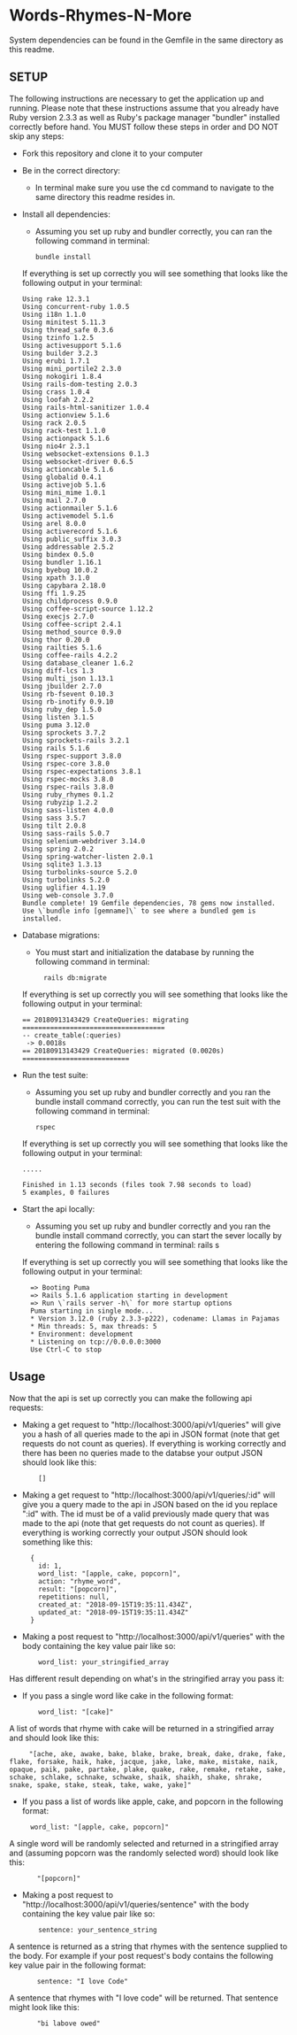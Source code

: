 # Words-Rhymes-N-More


System dependencies can be found in the Gemfile in the same directory as this readme.

SETUP
---------------------

The following instructions are necessary to get the application up and running.
Please note that these instructions assume that you already have Ruby version 2.3.3 as well as Ruby's package manager "bundler" installed correctly before hand.
You MUST follow these steps in order and DO NOT skip any steps:

* Fork this repository and clone it to your computer

* Be in the correct directory:
  * In terminal make sure you use the cd command to navigate to the same directory this readme resides in.

* Install all dependencies:
  * Assuming you set up ruby and bundler correctly, you can ran the following command in terminal:

        bundle install

  If everything is set up correctly you will see something that looks like the following output in your terminal:

      Using rake 12.3.1
      Using concurrent-ruby 1.0.5
      Using i18n 1.1.0
      Using minitest 5.11.3
      Using thread_safe 0.3.6
      Using tzinfo 1.2.5
      Using activesupport 5.1.6
      Using builder 3.2.3
      Using erubi 1.7.1
      Using mini_portile2 2.3.0
      Using nokogiri 1.8.4
      Using rails-dom-testing 2.0.3
      Using crass 1.0.4
      Using loofah 2.2.2
      Using rails-html-sanitizer 1.0.4
      Using actionview 5.1.6
      Using rack 2.0.5
      Using rack-test 1.1.0
      Using actionpack 5.1.6
      Using nio4r 2.3.1
      Using websocket-extensions 0.1.3
      Using websocket-driver 0.6.5
      Using actioncable 5.1.6
      Using globalid 0.4.1
      Using activejob 5.1.6
      Using mini_mime 1.0.1
      Using mail 2.7.0
      Using actionmailer 5.1.6
      Using activemodel 5.1.6
      Using arel 8.0.0
      Using activerecord 5.1.6
      Using public_suffix 3.0.3
      Using addressable 2.5.2
      Using bindex 0.5.0
      Using bundler 1.16.1
      Using byebug 10.0.2
      Using xpath 3.1.0
      Using capybara 2.18.0
      Using ffi 1.9.25
      Using childprocess 0.9.0
      Using coffee-script-source 1.12.2
      Using execjs 2.7.0
      Using coffee-script 2.4.1
      Using method_source 0.9.0
      Using thor 0.20.0
      Using railties 5.1.6
      Using coffee-rails 4.2.2
      Using database_cleaner 1.6.2
      Using diff-lcs 1.3
      Using multi_json 1.13.1
      Using jbuilder 2.7.0
      Using rb-fsevent 0.10.3
      Using rb-inotify 0.9.10
      Using ruby_dep 1.5.0
      Using listen 3.1.5
      Using puma 3.12.0
      Using sprockets 3.7.2
      Using sprockets-rails 3.2.1
      Using rails 5.1.6
      Using rspec-support 3.8.0
      Using rspec-core 3.8.0
      Using rspec-expectations 3.8.1
      Using rspec-mocks 3.8.0
      Using rspec-rails 3.8.0
      Using ruby_rhymes 0.1.2
      Using rubyzip 1.2.2
      Using sass-listen 4.0.0
      Using sass 3.5.7
      Using tilt 2.0.8
      Using sass-rails 5.0.7
      Using selenium-webdriver 3.14.0
      Using spring 2.0.2
      Using spring-watcher-listen 2.0.1
      Using sqlite3 1.3.13
      Using turbolinks-source 5.2.0
      Using turbolinks 5.2.0
      Using uglifier 4.1.19
      Using web-console 3.7.0
      Bundle complete! 19 Gemfile dependencies, 78 gems now installed.
      Use \`bundle info [gemname]\` to see where a bundled gem is installed.

* Database migrations:
  * You must start and initialization the database by running the following command in terminal:

          rails db:migrate

  If everything is set up correctly you will see something that looks like the following output in your terminal:

      == 20180913143429 CreateQueries: migrating ====================================
      -- create_table(:queries)
       -> 0.0018s
      == 20180913143429 CreateQueries: migrated (0.0020s) ===========================

* Run the test suite:
  * Assuming you set up ruby and bundler correctly and you ran the bundle install command correctly, you can run the test suit with the following command in terminal:

        rspec

  If everything is set up correctly you will see something that looks like the following output in your terminal:

      .....

      Finished in 1.13 seconds (files took 7.98 seconds to load)
      5 examples, 0 failures

* Start the api locally:
  * Assuming you set up ruby and bundler correctly and you ran the bundle install command correctly, you can start the sever locally by entering the following command in terminal:
  rails s

  If everything is set up correctly you will see something that looks like the following output in your terminal:

        => Booting Puma
        => Rails 5.1.6 application starting in development
        => Run \`rails server -h\` for more startup options
        Puma starting in single mode...
        * Version 3.12.0 (ruby 2.3.3-p222), codename: Llamas in Pajamas
        * Min threads: 5, max threads: 5
        * Environment: development
        * Listening on tcp://0.0.0.0:3000
        Use Ctrl-C to stop


Usage
---------------------

Now that the api is set up correctly you can make the following api requests:

* Making a get request to "http://localhost:3000/api/v1/queries" will give you a hash of all queries made to the api in JSON format (note that get requests do not count as queries). If everything is working correctly and there has been no queries made to the databse your output JSON should look like this:

          []


* Making a get request to "http://localhost:3000/api/v1/queries/:id" will give you a query made to the api in JSON based on the id you replace ":id" with. The id must be of a valid previously made query that was made to the api (note that get requests do not count as queries). If everything is working correctly your output JSON should look something like this:

        {
          id: 1,
          word_list: "[apple, cake, popcorn]",
          action: "rhyme_word",
          result: "[popcorn]",
          repetitions: null,
          created_at: "2018-09-15T19:35:11.434Z",
          updated_at: "2018-09-15T19:35:11.434Z"
        }


* Making a post request to "http://localhost:3000/api/v1/queries" with the body containing the key value pair like so:

          word_list: your_stringified_array

Has different result depending on what's in the stringified array you pass it:
 * If you pass a single word like cake in the following format:

           word_list: "[cake]"

 A list of words that rhyme with cake will be returned in a stringified array and should look like this:

         "[ache, ake, awake, bake, blake, brake, break, dake, drake, fake, flake, forsake, haik, hake, jacque, jake, lake, make, mistake, naik, opaque, paik, pake, partake, plake, quake, rake, remake, retake, sake, schake, schlake, schnake, schwake, shaik, shaikh, shake, shrake, snake, spake, stake, steak, take, wake, yake]"

 * If you pass a list of words like apple, cake, and popcorn in the following format:

         word_list: "[apple, cake, popcorn]"

 A single word will be randomly selected and returned in a stringified array and (assuming popcorn was the randomly selected word) should look like this:

           "[popcorn]"


 * Making a post request to "http://localhost:3000/api/v1/queries/sentence" with the body containing the key value pair like so:

           sentence: your_sentence_string

 A sentence is returned as a string that rhymes with the sentence supplied to the body. For example if your post request's body contains the following key value pair in the following format:

           sentence: "I love Code"

 A sentence that rhymes with "I love code" will be returned. That sentence might look like this:

           "bi labove owed"
